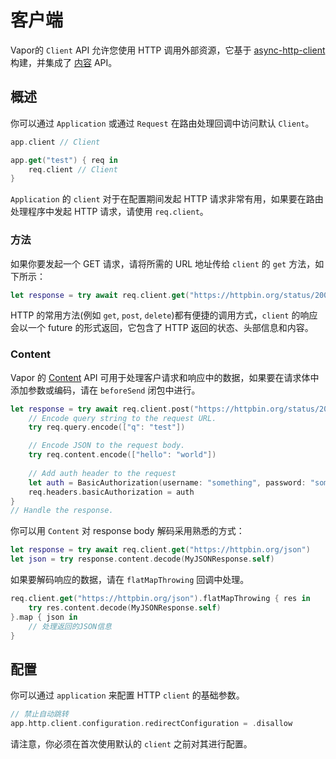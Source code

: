 # 客户端

Vapor的 `Client` API 允许您使用 HTTP 调用外部资源，它基于 [async-http-client](https://github.com/swift-server/async-http-client) 构建，并集成了 [内容](./content.md) API。


## 概述

你可以通过 `Application` 或通过 `Request` 在路由处理回调中访问默认 `Client`。

```swift
app.client // Client

app.get("test") { req in
    req.client // Client
}
```


`Application` 的 `client` 对于在配置期间发起 HTTP 请求非常有用，如果要在路由处理程序中发起 HTTP 请求，请使用 `req.client`。


### 方法

如果你要发起一个 GET 请求，请将所需的 URL 地址传给 `client` 的 `get` 方法，如下所示：

```swift
let response = try await req.client.get("https://httpbin.org/status/200")
```

HTTP 的常用方法(例如 `get`, `post`, `delete`)都有便捷的调用方式，`client` 的响应会以一个 future 的形式返回，它包含了 HTTP 返回的状态、头部信息和内容。


### Content

Vapor 的 [Content](./content.md) API 可用于处理客户请求和响应中的数据，如果要在请求体中添加参数或编码，请在 `beforeSend` 闭包中进行。

```swift
let response = try await req.client.post("https://httpbin.org/status/200") { req in
	// Encode query string to the request URL.
	try req.query.encode(["q": "test"])

	// Encode JSON to the request body.
    try req.content.encode(["hello": "world"])
    
    // Add auth header to the request
    let auth = BasicAuthorization(username: "something", password: "somethingelse")
    req.headers.basicAuthorization = auth
}
// Handle the response.
```

你可以用 `Content` 对 response body 解码采用熟悉的方式：
```swift
let response = try await req.client.get("https://httpbin.org/json")
let json = try response.content.decode(MyJSONResponse.self)
```

如果要解码响应的数据，请在 `flatMapThrowing` 回调中处理。

```swift
req.client.get("https://httpbin.org/json").flatMapThrowing { res in
	try res.content.decode(MyJSONResponse.self)
}.map { json in
	// 处理返回的JSON信息
}
```

## 配置

你可以通过 `application` 来配置 HTTP `client` 的基础参数。

```swift
// 禁止自动跳转
app.http.client.configuration.redirectConfiguration = .disallow
```

请注意，你必须在首次使用默认的 `client` 之前对其进行配置。

